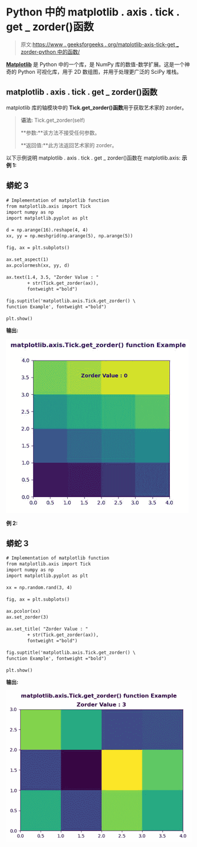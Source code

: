 # Python 中的 matplotlib . axis . tick . get _ zorder()函数

> 原文:[https://www . geeksforgeeks . org/matplotlib-axis-tick-get _ zorder-python 中的函数/](https://www.geeksforgeeks.org/matplotlib-axis-tick-get_zorder-function-in-python/)

[**Matplotlib**](https://www.geeksforgeeks.org/python-introduction-matplotlib/) 是 Python 中的一个库，是 NumPy 库的数值-数学扩展。这是一个神奇的 Python 可视化库，用于 2D 数组图，并用于处理更广泛的 SciPy 堆栈。

## matplotlib . axis . tick . get _ zorder()函数

matplotlib 库的轴模块中的 **Tick.get_zorder()函数**用于获取艺术家的 zorder。

> **语法:** Tick.get_zorder(self)
> 
> **参数:**该方法不接受任何参数。
> 
> **返回值:**此方法返回艺术家的 zorder。

以下示例说明 matplotlib . axis . tick . get _ zorder()函数在 matplotlib.axis:
**示例 1:**

## 蟒蛇 3

```
# Implementation of matplotlib function
from matplotlib.axis import Tick
import numpy as np  
import matplotlib.pyplot as plt  

d = np.arange(16).reshape(4, 4)  
xx, yy = np.meshgrid(np.arange(5), np.arange(5))  

fig, ax = plt.subplots()  

ax.set_aspect(1)  
ax.pcolormesh(xx, yy, d)  

ax.text(1.4, 3.5, "Zorder Value : "
        + str(Tick.get_zorder(ax)),  
        fontweight ="bold")

fig.suptitle('matplotlib.axis.Tick.get_zorder() \
function Example', fontweight ="bold")  

plt.show() 
```

**输出:**

![](img/1d7f0a87a1d33a6c06778c4f14a3010f.png)

**例 2:**

## 蟒蛇 3

```
# Implementation of matplotlib function
from matplotlib.axis import Tick
import numpy as np  
import matplotlib.pyplot as plt  

xx = np.random.rand(3, 4)  

fig, ax = plt.subplots()  

ax.pcolor(xx)  
ax.set_zorder(3)  

ax.set_title( "Zorder Value : "
        + str(Tick.get_zorder(ax)),  
        fontweight ="bold")  

fig.suptitle('matplotlib.axis.Tick.get_zorder() \
function Example', fontweight ="bold")  

plt.show() 
```

**输出:**

![](img/5f06a31d95152a5b9ecbdf74ec29744d.png)